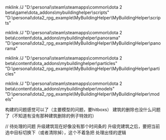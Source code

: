 mklink /J "D:\personal\steam\steamapps\common\dota 2 beta\game\dota_addons\mybuildinghelper\scripts" "D:\personal\dota2_rpg_example\MyBuildingHelper\MyBuildingHelper\scripts"


mklink /J "D:\personal\steam\steamapps\common\dota 2 beta\content\dota_addons\mybuildinghelper\panorama" "D:\personal\dota2_rpg_example\MyBuildingHelper\MyBuildingHelper\panorama"

mklink /J "D:\personal\steam\steamapps\common\dota 2 beta\content\dota_addons\mybuildinghelper\particles" "D:\personal\dota2_rpg_example\MyBuildingHelper\MyBuildingHelper\particles"

mklink /J "D:\personal\steam\steamapps\common\dota 2 beta\content\dota_addons\mybuildinghelper\models" "D:\personal\dota2_rpg_example\MyBuildingHelper\MyBuildingHelper\models"


构建的问题感觉可以了（主要模型的问题，要hitboxs）
建筑的删除也没什么问题了（不知道有没有那种建筑删除的例子特效的）

// 待处理的问题
升级建筑现在好像没有那个时间条的
升级完建筑之后，要把当前选中目标切换下（或者清除掉），这个不着急把
处理出怪的逻辑